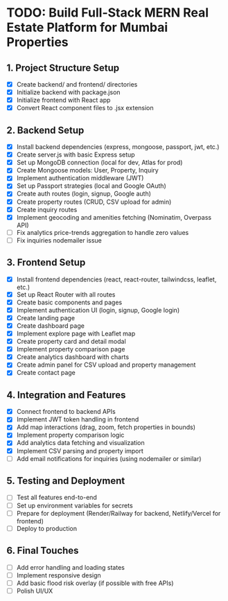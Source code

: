 # TODO: Build Full-Stack MERN Real Estate Platform for Mumbai Properties

## 1. Project Structure Setup
- [x] Create backend/ and frontend/ directories
- [x] Initialize backend with package.json
- [x] Initialize frontend with React app
- [x] Convert React component files to .jsx extension

## 2. Backend Setup
- [x] Install backend dependencies (express, mongoose, passport, jwt, etc.)
- [x] Create server.js with basic Express setup
- [x] Set up MongoDB connection (local for dev, Atlas for prod)
- [x] Create Mongoose models: User, Property, Inquiry
- [x] Implement authentication middleware (JWT)
- [x] Set up Passport strategies (local and Google OAuth)
- [x] Create auth routes (login, signup, Google auth)
- [x] Create property routes (CRUD, CSV upload for admin)
- [x] Create inquiry routes
- [x] Implement geocoding and amenities fetching (Nominatim, Overpass API)
- [ ] Fix analytics price-trends aggregation to handle zero values
- [ ] Fix inquiries nodemailer issue

## 3. Frontend Setup
- [x] Install frontend dependencies (react, react-router, tailwindcss, leaflet, etc.)
- [x] Set up React Router with all routes
- [x] Create basic components and pages
- [x] Implement authentication UI (login, signup, Google login)
- [x] Create landing page
- [x] Create dashboard page
- [x] Implement explore page with Leaflet map
- [x] Create property card and detail modal
- [x] Implement property comparison page
- [x] Create analytics dashboard with charts
- [x] Create admin panel for CSV upload and property management
- [x] Create contact page

## 4. Integration and Features
- [x] Connect frontend to backend APIs
- [x] Implement JWT token handling in frontend
- [x] Add map interactions (drag, zoom, fetch properties in bounds)
- [x] Implement property comparison logic
- [x] Add analytics data fetching and visualization
- [x] Implement CSV parsing and property import
- [ ] Add email notifications for inquiries (using nodemailer or similar)

## 5. Testing and Deployment
- [ ] Test all features end-to-end
- [ ] Set up environment variables for secrets
- [ ] Prepare for deployment (Render/Railway for backend, Netlify/Vercel for frontend)
- [ ] Deploy to production

## 6. Final Touches
- [ ] Add error handling and loading states
- [ ] Implement responsive design
- [ ] Add basic flood risk overlay (if possible with free APIs)
- [ ] Polish UI/UX
